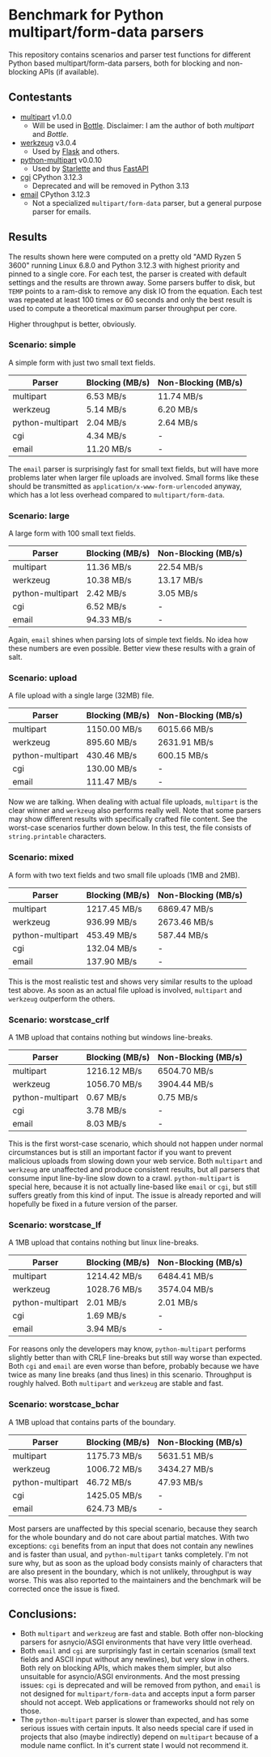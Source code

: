 # Benchmark for Python multipart/form-data parsers

This repository contains scenarios and parser test functions for different Python
based multipart/form-data parsers, both for blocking and non-blocking APIs (if
available).

## Contestants

* [multipart](https://pypi.org/project/multipart/) v1.0.0
  * Will be used in [Bottle](https://pypi.org/project/bottle/). Disclaimer: I am the author of both *multipart* and *Bottle*.
* [werkzeug](https://pypi.org/project/Werkzeug/) v3.0.4
  * Used by [Flask](https://pypi.org/project/Flask/) and others.
* [python-multipart](https://pypi.org/project/python-multipart/) v0.0.10
  * Used by [Starlette](https://pypi.org/project/starlette/) and thus [FastAPI](https://pypi.org/project/fastapi/)
* [cgi](https://docs.python.org/3.12/library/cgi.html) CPython 3.12.3
  * Deprecated and will be removed in Python 3.13
* [email](https://docs.python.org/3.12/library/email.parser.html#email.message_from_binary_file) CPython 3.12.3
  * Not a specialized `multipart/form-data` parser, but a general purpose parser for emails.




## Results

The results shown here were computed on a pretty old "AMD Ryzen 5 3600" running
Linux 6.8.0 and Python 3.12.3 with highest priority and pinned to a single core.
For each test, the parser is created with default settings and the results are
thrown away. Some parsers buffer to disk, but `TEMP` points to a ram-disk to
remove any disk IO from the equation. Each test was repeated at least 100 times
or 60 seconds and only the best result is used to compute a theoretical maximum
parser throughput per core.

Higher throughput is better, obviously.

### Scenario: simple

A simple form with just two small text fields.

| Parser           | Blocking (MB/s)   | Non-Blocking (MB/s)   |
|------------------|-------------------|-----------------------|
| multipart        | 6.53 MB/s         | 11.74 MB/s            |
| werkzeug         | 5.14 MB/s         | 6.20 MB/s             |
| python-multipart | 2.04 MB/s         | 2.64 MB/s             |
| cgi              | 4.34 MB/s         | -                     |
| email            | 11.20 MB/s        | -                     |

The `email` parser is surprisingly fast for small text fields, but will have more
problems later when larger file uploads are involved. Small forms like these should
be transmitted as `application/x-www-form-urlencoded` anyway, which has a lot less
overhead compared to `multipart/form-data`.

### Scenario: large

A large form with 100 small text fields.

| Parser           | Blocking (MB/s)   | Non-Blocking (MB/s)   |
|------------------|-------------------|-----------------------|
| multipart        | 11.36 MB/s        | 22.54 MB/s            |
| werkzeug         | 10.38 MB/s        | 13.17 MB/s            |
| python-multipart | 2.42 MB/s         | 3.05 MB/s             |
| cgi              | 6.52 MB/s         | -                     |
| email            | 94.33 MB/s        | -                     |

Again, `email` shines when parsing lots of simple text fields. No idea how these
numbers are even possible. Better view these results with a grain of salt.

### Scenario: upload

A file upload with a single large (32MB) file.

| Parser           | Blocking (MB/s)   | Non-Blocking (MB/s)   |
|------------------|-------------------|-----------------------|
| multipart        | 1150.00 MB/s      | 6015.66 MB/s          |
| werkzeug         | 895.60 MB/s       | 2631.91 MB/s          |
| python-multipart | 430.46 MB/s       | 600.15 MB/s           |
| cgi              | 130.00 MB/s       | -                     |
| email            | 111.47 MB/s       | -                     |

Now we are talking. When dealing with actual file uploads, `multipart` is the
clear winner and `werkzeug` also performs really well. Note that some parsers
may show different results with specifically crafted file content. See the
worst-case scenarios further down below. In this test, the file consists of 
`string.printable` characters.

### Scenario: mixed

A form with two text fields and two small file uploads (1MB and 2MB).

| Parser           | Blocking (MB/s)   | Non-Blocking (MB/s)   |
|------------------|-------------------|-----------------------|
| multipart        | 1217.45 MB/s      | 6869.47 MB/s          |
| werkzeug         | 936.99 MB/s       | 2673.46 MB/s          |
| python-multipart | 453.49 MB/s       | 587.44 MB/s           |
| cgi              | 132.04 MB/s       | -                     |
| email            | 137.90 MB/s       | -                     |

This is the most realistic test and shows very similar results to the upload
test above. As soon as an actual file upload is involved, `multipart` and
`werkzeug` outperform the others.

### Scenario: worstcase_crlf

A 1MB upload that contains nothing but windows line-breaks.

| Parser           | Blocking (MB/s)   | Non-Blocking (MB/s)   |
|------------------|-------------------|-----------------------|
| multipart        | 1216.12 MB/s      | 6504.70 MB/s          |
| werkzeug         | 1056.70 MB/s      | 3904.44 MB/s          |
| python-multipart | 0.67 MB/s         | 0.75 MB/s             |
| cgi              | 3.78 MB/s         | -                     |
| email            | 8.03 MB/s         | -                     |

This is the first worst-case scenario, which should not happen under normal
circumstances but is still an important factor if you want to prevent malicious
uploads from slowing down your web service. Both `multipart` and `werkzeug` are
unaffected and produce consistent results, but all parsers that consume input
line-by-line slow down to a crawl. `python-multipart` is special here, because
it is not actually line-based like `email` or `cgi`, but still suffers greatly
from this kind of input. The issue is already reported and will hopefully be 
fixed in a future version of the parser.

### Scenario: worstcase_lf

A 1MB upload that contains nothing but linux line-breaks.

| Parser           | Blocking (MB/s)   | Non-Blocking (MB/s)   |
|------------------|-------------------|-----------------------|
| multipart        | 1214.42 MB/s      | 6484.41 MB/s          |
| werkzeug         | 1028.76 MB/s      | 3574.04 MB/s          |
| python-multipart | 2.01 MB/s         | 2.01 MB/s             |
| cgi              | 1.69 MB/s         | -                     |
| email            | 3.94 MB/s         | -                     |

For reasons only the developers may know, `python-multipart` performs slightly
better than with CRLF line-breaks but still way worse than expected. Both `cgi`
and `email` are even worse than before, probably because we have twice as many
line breaks (and thus lines) in this scenario. Throughput is roughly halved.
Both `multipart` and `werkzeug` are stable and fast.

### Scenario: worstcase_bchar

A 1MB upload that contains parts of the boundary.

| Parser           | Blocking (MB/s)   | Non-Blocking (MB/s)   |
|------------------|-------------------|-----------------------|
| multipart        | 1175.73 MB/s      | 5631.51 MB/s          |
| werkzeug         | 1006.72 MB/s      | 3434.27 MB/s          |
| python-multipart | 46.72 MB/s        | 47.93 MB/s            |
| cgi              | 1425.05 MB/s      | -                     |
| email            | 624.73 MB/s       | -                     |

Most parsers are unaffected by this special scenario, because they search for
the whole boundary and do not care about partial matches. With two exceptions:
`cgi` benefits from an input that does not contain any newlines and is faster
than usual, and `python-multipart` tanks completely. I'm not sure why, but as
soon as the upload body consists mainly of characters that are also present in
the boundary, which is not unlikely, throughput is way worse. This was also
reported to the maintainers and the benchmark will be corrected once the issue
is fixed. 

## Conclusions:

* Both `multipart` and `werkzeug` are fast and stable. Both offer non-blocking
  parsers for asnycio/ASGI environments that have very little overhead.
* Both `email` and `cgi` are surprisingly fast in certain scenarios (small text
  fields and ASCII input without any newlines), but very slow in others. Both
  rely on blocking APIs, which makes them simpler, but also unsuitable for
  asyncio/ASGI environments. And the most pressing issues: `cgi` is deprecated 
  and will be removed from python, and `email` is not designed for
  `multipart/form-data` and accepts input a form parser should not accept. Web
  applications or frameworks should not rely on those.
* The `python-multipart` parser is slower than expected, and has some serious
  issues with certain inputs. It also needs special care if used in projects
  that also (maybe indirectly) depend on `multipart` because of a module name
  conflict. In it's current state I would not recommend it. 